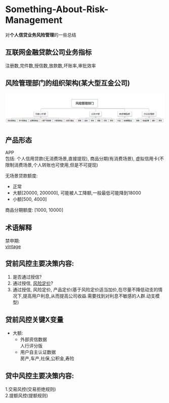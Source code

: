 # Something-About-Risk-Management
对**个人信贷业务风险管理**的一些总结

## 互联网金融贷款公司业务指标
   注册数,完件数,授信数,放款数,坏账率,审批效率

## 风险管理部门的组织架构(某大型互金公司)

<img src="Risk-Management-Department.png"/>

## 产品形态
APP  
包括: 个人信用贷款(无消费场景,直接提现), 商品分期(有消费场景), 虚拟信用卡(不限制消费场景,个人转账也可使用,但是不可提现)

无场景贷款额度:
- 正常 
- 大额\[20000, 200000], 可能被人工降额,一般最低可能降到18000
- 小额\[500, 4000]

商品分期额度: \[1000, 10000]

## 术语解释
禁申期:  
[vintage](https://www.quora.com/What-is-vintage-analysis-of-loans-and-how-does-it-help-model-credit-risk)
## 贷前风控主要决策内容:
1. 是否通过授信?
2. 通过授信, [风险定价](https://zhuanlan.zhihu.com/p/31144345)?
3. 通过授信, 风险定价, 产品定价(基于风险定价适当加价,在尽量不降低动支的情况下,提高用户利息,从而提高公司收益.需要找到对利息不敏感的人群.动支模型)

## 贷前风控关键X变量
- 大额: 
   - 外部资信数据  
     人行评分版
   - 用户自主认证数据  
     房产,车产,社保,公积金,寿险
     
  
## 贷中风控主要决策内容:
1.交易风控(交易拒绝规则)  
2.提额风控(提额规则)
